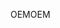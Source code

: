 <span data-ttu-id="00c7f-101">OEM</span><span class="sxs-lookup"><span data-stu-id="00c7f-101">OEM</span></span>
